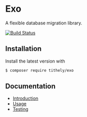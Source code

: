 # Exo

A flexible database migration library.

[![Build Status](https://travis-ci.org/tithely/exo.svg?branch=master)](https://travis-ci.org/tithely/exo)

## Installation

Install the latest version with

```sh
$ composer require tithely/exo
```

## Documentation
- [Introduction](doc/01-introduction.md)
- [Usage](doc/02-usage.md)
- [Testing](doc/03-testing.md)
